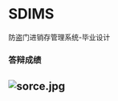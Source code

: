 # SDIMS
防盗门进销存管理系统-毕业设计

### 答辩成绩

## ![sorce.jpg](https://i.loli.net/2019/08/16/IvH6wBsEmzJp3j9.png)

